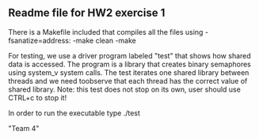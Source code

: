 Readme file for HW2 exercise 1
------------------------------
There is a Makefile included that compiles all the files using -fsanatize=address:
-make clean
-make

For testing, we use a driver program labeled "test" that shows how shared data is accessed.
The program is a library that creates binary semaphores using system_v system calls.
The test iterates one shared library between threads and we need toobserve that each 
thread has the correct value of shared library.
Note: this test does not stop on its own, user should use CTRL+c to stop it!

In order to run the executable type ./test

"Team 4"